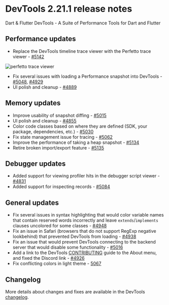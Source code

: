 # DevTools 2.21.1 release notes

Dart & Flutter DevTools - A Suite of Performance Tools for Dart and Flutter

## Performance updates

* Replace the DevTools timeline trace viewer with the Perfetto trace viewer - [#5142](https://github.com/flutter/devtools/pull/5142)

![perfetto trace viewer]({{site.url}}/development/tools/devtools/release-notes/images-2.21.1/image1.png "perfetto_trace_viewer")

* Fix several issues with loading a Performance snapshot into DevTools - [#5048](https://github.com/flutter/devtools/pull/5048), [#4929](https://github.com/flutter/devtools/pull/4929)
* UI polish and cleanup - [#4889](https://github.com/flutter/devtools/pull/4889)

## Memory updates

* Improve usability of snapshot diffing - [#5015](https://github.com/flutter/devtools/pull/5015)
* UI polish and cleanup - [#4855](https://github.com/flutter/devtools/pull/4855)
* Color code classes based on where they are defined (SDK, your package, dependencies, etc.) - [#5030](https://github.com/flutter/devtools/pull/5030)
* Fix state management issue for tracing - [#5062](https://github.com/flutter/devtools/pull/5062)
* Improve the performance of taking a heap snapshot - [#5134](https://github.com/flutter/devtools/pull/5134)
* Retire broken import/export feature - [#5135](https://github.com/flutter/devtools/pull/5135)

## Debugger updates

* Added support for viewing profiler hits in the debugger script viewer - [#4831](https://github.com/flutter/devtools/pull/4831)
* Added support for inspecting records - [#5084](https://github.com/flutter/devtools/pull/5084)

## General updates

* Fix several issues in syntax highlighting that would color variable names that contain reserved words incorrectly and leave `extends`/`implements` clauses uncolored for some classes - [#4948](https://github.com/flutter/devtools/pull/4948)
* Fix an issue in Safari (browsers that do not support RegExp negative lookbehind) that prevented DevTools from loading - [#4938](https://github.com/flutter/devtools/pull/4938)
* Fix an issue that would prevent DevTools connecting to the backend server that would disable some functionality - [#5016](https://github.com/flutter/devtools/pull/5016)
* Add a link to the DevTools [CONTRIBUTING](https://github.com/flutter/devtools/blob/master/CONTRIBUTING.md) guide to the About menu, and fixed the Discord link - [#4926](https://github.com/flutter/devtools/pull/4926)
* Fix conflicting colors in light theme - [5067](https://github.com/flutter/devtools/pull/5067)

## Changelog

More details about changes and fixes are available in the DevTools
[changelog](https://github.com/flutter/devtools/blob/master/CHANGELOG.md).
